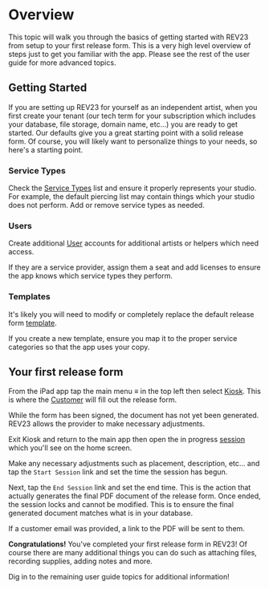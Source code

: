 # Overview

This topic will walk you through the basics of getting started with REV23 from setup to your first release form. This is a very high level overview of steps just to get you familiar with the app. Please see the rest of the user guide for more advanced topics.


## Getting Started

If you are setting up REV23 for yourself as an independent artist, when you first create your tenant (our tech term for your subscription which includes your database, file storage, domain name, etc...) you are ready to get started. Our defaults give you a great starting point with a solid release form. Of course, you will likely want to personalize things to your needs, so here's a starting point.

### Service Types
Check the [Service Types](settings/service-types.md) list and ensure it properly represents your studio. For example, the default piercing list may contain things which your studio does not perform. Add or remove service types as needed.

### Users
Create additional [User](concepts/users.md) accounts for additional artists or helpers which need access.

If they are a service provider, assign them a seat and add licenses to ensure the app knows which service types they perform.

### Templates
It's likely you will need to modify or completely replace the default release form [template](concepts/templates.md).

If you create a new template, ensure you map it to the proper service categories so that the app uses your copy.

## Your first release form

From the iPad app tap the main menu ≡ in the top left then select [Kiosk](concepts/kiosk.md). This is where the [Customer](concepts/customers.md) will fill out the release form.

While the form has been signed, the document has not yet been generated. REV23 allows the provider to make necessary adjustments.

Exit Kiosk and return to the main app then open the in progress [session](concepts/services.md) which you'll see on the home screen.

Make any necessary adjustments such as placement, description, etc... and tap the `Start Session` link and set the time the session has begun.

Next, tap the `End Session` link and set the end time. This is the action that actually generates the final PDF document of the release form. Once ended, the session locks and cannot be modified. This is to ensure the final generated document matches what is in your database.

If a customer email was provided, a link to the PDF will be sent to them.

**Congratulations!** You've completed your first release form in REV23! Of course there are many additional things you can do such as attaching files, recording supplies, adding notes and more.

Dig in to the remaining user guide topics for additional information!